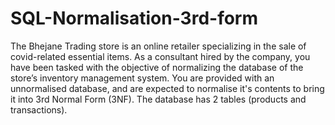 # SQL-Normalisation-3rd-form

The Bhejane Trading store is an online retailer specializing in the sale of covid-related essential items. As a
consultant hired by the company, you have been tasked with the objective of normalizing the database of the
store’s inventory management system.
You are provided with an unnormalised database, and are expected to normalise it's contents to bring it into 3rd
Normal Form (3NF). The database has 2 tables (products and transactions).
